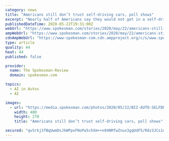 ```yaml
---
category: news
title: "Americans still don’t trust self-driving cars, poll shows"
excerpt: "Nearly half of Americans say they would not get in a self-driving taxi, according to a poll commissioned by the advocacy group Partners for Automated Vehicle Education."
publishedDateTime: 2020-05-22T19:31:00Z
webUrl: "https://www.spokesman.com/stories/2020/may/22/americans-still-dont-trust-self-driving-cars-poll-/"
ampWebUrl: "https://www.spokesman.com/stories/2020/may/22/americans-still-dont-trust-self-driving-cars-poll-/?amp-content=amp"
cdnAmpWebUrl: "https://www-spokesman-com.cdn.ampproject.org/c/s/www.spokesman.com/stories/2020/may/22/americans-still-dont-trust-self-driving-cars-poll-/?amp-content=amp"
type: article
quality: 44
heat: 44
published: false

provider:
  name: The Spokesman-Review
  domain: spokesman.com

topics:
  - AI in Autos
  - AI

images:
  - url: "https://media.spokesman.com/photos/2020/05/22/BIZ-AUTO-SELFDRIVING-SURVEY-DMT_t480.jpg?40e0de30783bb1935d483cf08f48c33db09c842d"
    width: 480
    height: 270
    title: "Americans still don’t trust self-driving cars, poll shows"

secured: "qvSrkj3fBqUwmDsJkWPpxFNoPw5chXm++x04NMfwZnux3gqUdF5/Rdz3JCs1dvYMzYuhNAJ0H9QDHLYC6bRqjYUJjlpIKolD6R6wVtljvaTNZOwbQ5F+wpixatTA8mmkM++m+yUmm1d4ZdVO4zTrLHdkmJXtaJlcT7yM32bigTztOv/Rze5nuLmxPBoNh4w6zoFj28Ib5xMIOaKGzrOTfvyFgYYKoAI7opCFuaP7P716Rm9JQZvKjSWkiipvYRSWe2+dXhPDmvx3ouU4VtTE9df1RywiA5zJc4dxqImEN8cRysk+ayiGg/g0In+96Ny/;VewoXOOBXIidNkvON1922g=="
---
```


